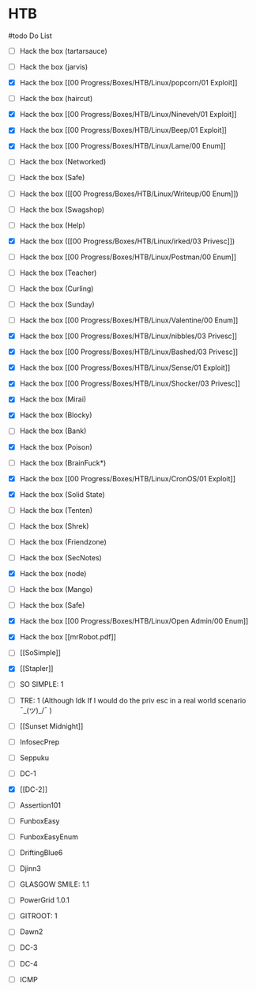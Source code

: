 # HTB
#todo Do List
- [ ]  Hack the box (tartarsauce)
- [ ]  Hack the box (jarvis)
- [x]  Hack the box [[00 Progress/Boxes/HTB/Linux/popcorn/01 Exploit]]
- [ ]  Hack the box (haircut)
- [x]  Hack the box [[00 Progress/Boxes/HTB/Linux/Nineveh/01 Exploit]]
- [x]  Hack the box [[00 Progress/Boxes/HTB/Linux/Beep/01 Exploit]]
- [x]  Hack the box [[00 Progress/Boxes/HTB/Linux/Lame/00 Enum]]
- [ ]  Hack the box (Networked)
- [ ]  Hack the box (Safe)
- [ ]  Hack the box ([[00 Progress/Boxes/HTB/Linux/Writeup/00 Enum]])
- [ ]  Hack the box (Swagshop)
- [ ]  Hack the box (Help)
- [x]  Hack the box ([[00 Progress/Boxes/HTB/Linux/irked/03 Privesc]])
- [ ]  Hack the box [[00 Progress/Boxes/HTB/Linux/Postman/00 Enum]]
- [ ]  Hack the box (Teacher)
- [ ]  Hack the box (Curling)
- [ ]  Hack the box (Sunday)
- [ ]  Hack the box [[00 Progress/Boxes/HTB/Linux/Valentine/00 Enum]]
- [x]  Hack the box [[00 Progress/Boxes/HTB/Linux/nibbles/03 Privesc]]
- [x]  Hack the box [[00 Progress/Boxes/HTB/Linux/Bashed/03 Privesc]]
- [x]  Hack the box [[00 Progress/Boxes/HTB/Linux/Sense/01 Exploit]]
- [x]  Hack the box [[00 Progress/Boxes/HTB/Linux/Shocker/03 Privesc]]
- [x]  Hack the box (Mirai)
- [x]  Hack the box (Blocky)
- [ ]  Hack the box (Bank)
- [x]  Hack the box (Poison)
- [ ]  Hack the box (BrainFuck*)
- [x]  Hack the box [[00 Progress/Boxes/HTB/Linux/CronOS/01 Exploit]]
- [x]  Hack the box (Solid State)
- [ ]  Hack the box (Tenten)
- [ ]  Hack the box (Shrek)
- [ ]  Hack the box (Friendzone)
- [ ]  Hack the box (SecNotes)
- [x]  Hack the box (node)
- [ ]  Hack the box (Mango)
- [ ]   Hack the box (Safe) 
- [x]    Hack the box [[00 Progress/Boxes/HTB/Linux/Open Admin/00 Enum]]
- [x]  Hack the box [[mrRobot.pdf]]
- [ ] [[SoSimple]]
- [x] [[Stapler]]
- [ ] SO SIMPLE: 1
- [ ] TRE: 1 (Although Idk If I would do the priv esc in a real world scenario ¯\_(ツ)_/¯ )
- [ ] [[Sunset Midnight]]
- [ ] InfosecPrep
- [ ] Seppuku
- [ ] DC-1
- [x] [[DC-2]]
- [ ] Assertion101
- [ ] FunboxEasy
- [ ] FunboxEasyEnum
- [ ] DriftingBlue6
- [ ] Djinn3
- [ ] GLASGOW SMILE: 1.1
- [ ] PowerGrid 1.0.1
- [ ] GITROOT: 1
- [ ] Dawn2
- [ ] DC-3
- [ ] DC-4
- [ ] ICMP

